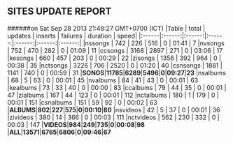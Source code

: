 
## SITES UPDATE REPORT

######on Sat Sep 28 2013 21:48:27 GMT+0700 (ICT)
|Table | total | updates | inserts | failures | duration | speed|
|:------|:------:|:------:|:------:|:------:|:------:|:------:|
|nssongs | 742 | 226 | 516 | 0 | 01:41 | 7
|nvsongs | 752 | 470 | 282 | 0 | 01:09 | 11
|ccsongs | 3168 | 2897 | 271 | 0 | 03:06 | 17
|kesongs | 660 | 457 | 203 | 0 | 00:29 | 22
|zisongs | 1356 | 392 | 964 | 0 | 00:38 | 35
|nctsongs | 3226 | 706 | 2520 | 0 | 01:20 | 40
|csnsongs | 1881 | 1141 | 740 | 0 | 00:59 | 31
|**SONGS**|**11785**|**6289**|**5496**|**0**|**09:27**|**23**
|nsalbums | 68 | 5 | 63 | 0 | 00:01 | 45
|nvalbums | 84 | 41 | 43 | 0 | 00:01 | 63
|kealbums | 73 | 33 | 40 | 0 | 00:00 | 83
|ccalbums | 79 | 44 | 35 | 0 | 00:01 | 47
|zialbums | 167 | 44 | 123 | 0 | 00:01 | 112
|nctalbums | 180 | 1 | 179 | 0 | 00:01 | 151
|csnalbums | 151 | 59 | 92 | 0 | 00:02 | 63
|**ALBUMS**|**802**|**227**|**575**|**0**|**00:10**|**80**
|nsvideos | 42 | 5 | 37 | 0 | 00:01 | 36
|zivideos | 380 | 14 | 366 | 0 | 00:03 | 111
|nctvideos | 562 | 230 | 332 | 0 | 00:03 | 147
|**VIDEOS**|**984**|**249**|**735**|**0**|**00:08**|**98**
|**ALL**|**13571**|**6765**|**6806**|**0**|**09:46**|**67**

